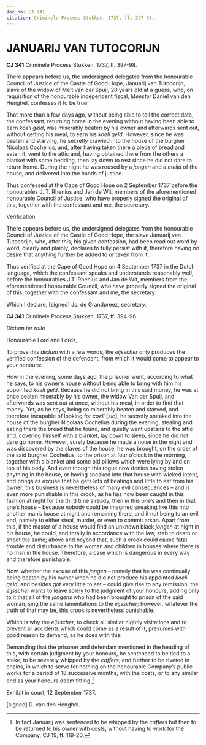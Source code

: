```yaml
---
doc_no: CJ 341
citation: Criminele Process Stukken, 1737, ff. 397-98.
---
```


# JANUARIJ VAN TUTOCORIJN

**CJ 341** Criminele Process Stukken, 1737, ff. 397-98.

There appears before us, the undersigned delegates from the honourable Council of Justice of the Castle of Good Hope, Januarij van Tutocorijn, slave of the widow of Melt van der Spuij, 20 years old at a guess, who, on requisition of the honourable independent fiscal, *Meester* Daniel van den Henghel, confesses it to be true:

That more than a few days ago, without being able to tell the correct date, the confessant, returning home in the evening without having been able to earn *koeli geld*, was miserably beaten by his owner and afterwards sent out, without getting his meal, to earn his *koeli geld*. However, since he was beaten and starving, he secretly crawled into the house of the burgher Nicolaas Cochelius, and, after having taken there a piece of bread and eaten it, went to the attic and, having obtained there from the others a blanket with some bedding, then lay down to rest since he did not dare to return home. During the night he was roused by a *jongen* and a *meijd* of the house, and delivered into the hands of justice.

Thus confessed at the Cape of Good Hope on 2 September 1737 before the honourables J. T. Rhenius and Jan de Wit, members of the aforementioned honourable Council of Justice, who have properly signed the original of this, together with the confessant and me, the secretary.

Verification

There appears before us, the undersigned delegates from the honourable Council of Justice of the Castle of Good Hope, the slave Januarij van Tutocorijn, who, after this, his given confession, had been read out word by word, clearly and plainly, declares to fully persist with it, therefore having no desire that anything further be added to or taken from it.

Thus verified at the Cape of Good Hope on 4 September 1737 in the Dutch language, which the confessant speaks and understands reasonably well, before the honourables J.T. Rhenius and Jan de Wit, members from the aforementioned honourable Council, who have properly signed the original of this, together with the confessant and me, the secretary.

Which I declare, \[signed\] Js. de Grandpreez, secretary.

**CJ 341** Criminele Process Stukken, 1737, ff. 394-96.

*Dictum ter rolle*

Honourable Lord and Lords,

To prove this *dictum* with a few words, the *eijsscher* only produces the verified confession of the defendant, from which it would come to appear to your honours:

How in the evening, some days ago, the prisoner went, according to what he says, to his owner’s house without being able to bring with him his appointed *koeli geld*. Because he did not bring in this said money, he was at once beaten miserably by his owner, the widow Van der Spuij, and afterwards was sent out at once, without his meal, in order to find that money. Yet, as he says, being so miserably beaten and starved, and therefore incapable of looking for *coeli* \[*sic*\], he secretly sneaked into the house of the burgher Nicolaas Cochelius during the evening, stealing and eating there the bread that he found, and quietly went upstairs to the attic and, covering himself with a blanket, lay down to sleep, since he did not dare go home. However, surely because he made a noise in the night and was discovered by the slaves of the house, he was brought, on the order of the said burgher Cochelius, to the prison at four o’clock in the morning, together with a blanket and some old pillows which were lying by and on top of his body. And even though this rogue now denies having stolen anything in the house, or having sneaked into that house with wicked intent, and brings as excuse that he gets lots of beatings and little to eat from his owner; this business is nevertheless of many evil consequences – and is even more punishable in this crook, as he has now been caught in this fashion at night for the third time already, then in this one’s and then in that one’s house – because nobody could be imagined sneaking like this into another man’s house at night and remaining there, and it not being to an evil end, namely to either steal, murder, or even to commit arson. Apart from this, if the master of a house would find an unknown black *jongen* at night in his house, he could, and totally in accordance with the law, stab to death or shoot the same; above and beyond that, such a crook could cause fatal trouble and disturbance to the woman and children in houses where there is no man in the house. Therefore, a case which is dangerous in every way and therefore punishable.

Now, whether the excuse of this *jongen* – namely that he was continually being beaten by his owner when he did not produce his appointed *koeli geld*, and besides got very little to eat – could give rise to any remission, the *eijsscher* wants to leave solely to the judgment of your honours, adding only to it that all of the *jongens* who had been brought to prison of the said woman, sing the same lamentations to the *eijsscher*; however, whatever the truth of that may be, this crook is nevertheless punishable.

Which is why the *eijsscher*, to check all similar nightly visitations and to prevent all accidents which could come as a result of it, presumes with good reason to demand, as he does with this:

Demanding that the prisoner and defendant mentioned in the heading of this, with certain judgment by your honours, be sentenced to be tied to a stake, to be severely whipped by the *caffers*, and further to be riveted in chains, in which to serve for nothing on the honourable Company’s public works for a period of 18 successive months, with the costs, or to any similar end as your honours deem fitting.[^1]

Exhibit in court, 12 September 1737.

\[signed\] D. van den Henghel.

[^1]: In fact Januarij was sentenced to be whipped by the *caffers* but then to be returned to his owner with costs, without having to work for the Company, CJ 19, ff. 119-20.